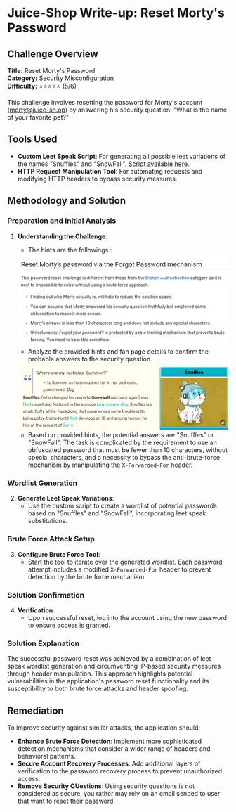 # Juice-Shop Write-up: Reset Morty's Password

## Challenge Overview

**Title:** Reset Morty's Password\
**Category:** Security Misconfiguration\
**Difficulty:** ⭐⭐⭐⭐⭐ (5/6)

This challenge involves resetting the password for Morty's account (morty@juice-sh.op) by answering his security question: "What is the name of your favorite pet?" 

## Tools Used

- **Custom Leet Speak Script**: For generating all possible leet variations of the names "Snuffles" and "SnowFall". [Script available here](https://gist.github.com/philly-vanilly/70cd34a7686e4bb75b08d3caa1f6a820).
- **HTTP Request Manipulation Tool**: For automating requests and modifying HTTP headers to bypass security measures.

## Methodology and Solution

### Preparation and Initial Analysis

1. **Understanding the Challenge**:
   - The hints are the followings : 
   
   <img src="../assets/difficulty5/reset_morty_password_1.png" alt="hints for this challenge" width="500px">

   - Analyze the provided hints and fan page details to confirm the probable answers to the security question.
   
   <img src="../assets/difficulty5/reset_morty_password_2.png" alt="fanpage" width="500px">

   - Based on provided hints, the potential answers are "Snuffles" or "SnowFall". The task is complicated by the requirement to use an obfuscated password that must be fewer than 10 characters, without special characters, and a necessity to bypass the anti-brute-force mechanism by manipulating the `X-Forwarded-For` header.

### Wordlist Generation

2. **Generate Leet Speak Variations**:
   - Use the custom script to create a wordlist of potential passwords based on "Snuffles" and "SnowFall", incorporating leet speak substitutions.

### Brute Force Attack Setup

3. **Configure Brute Force Tool**:
   - Start the tool to iterate over the generated wordlist. Each password attempt includes a modified `X-Forwarded-For` header to prevent detection by the brute force mechanism.

### Solution Confirmation

4. **Verification**:
   - Upon successful reset, log into the account using the new password to ensure access is granted.

### Solution Explanation

The successful password reset was achieved by a combination of leet speak wordlist generation and circumventing IP-based security measures through header manipulation. This approach highlights potential vulnerabilities in the application's password reset functionality and its susceptibility to both brute force attacks and header spoofing.

## Remediation

To improve security against similar attacks, the application should:

- **Enhance Brute Force Detection**: Implement more sophisticated detection mechanisms that consider a wider range of headers and behavioral patterns.
- **Secure Account Recovery Processes**: Add additional layers of verification to the password recovery process to prevent unauthorized access.
- **Remove Security QUestions**: Using security questions is not considered as secure, you rather may rely on an email sended to user that want to reset their password.